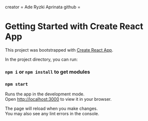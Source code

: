 creator = Ade Ryzki Aprinata
github = [](https://github.com/ade-ryzki)
# Getting Started with Create React App

This project was bootstrapped with [Create React App](https://github.com/facebook/create-react-app).

In the project directory, you can run:

### `npm i` or `npm install` to get modules
### `npm start`

Runs the app in the development mode.\
Open [http://localhost:3000](http://localhost:4000) to view it in your browser.

The page will reload when you make changes.\
You may also see any lint errors in the console.


